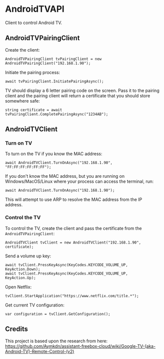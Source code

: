 # AndroidTVAPI
Client to control Android TV.

## AndroidTVPairingClient
Create the client:
```
AndroidTVPairingClient tvPairingClient = new AndroidTVPairingClient("192.168.1.90");
```

Initiate the pairing process:
```
await tvPairingClient.InitiatePairingAsync();
```

TV should display a 6 letter pairing code on the screen. Pass it to the pairing client and the pairing client will return a certificate that you should store somewhere safe:
```
string certificate = await tvPairingClient.CompletePairingAsync("1234AB");
```

## AndroidTVClient

### Turn on TV
To turn on the TV if you know the MAC address:
```
await AndroidTVClient.TurnOnAsync("192.168.1.90", "FF:FF:FF:FF:FF:FF");
```
If you don't know the MAC address, but you are running on Windows/MacOS/Linux where your process can access the terminal, run:
```
await AndroidTVClient.TurnOnAsync("192.168.1.90");
```
This will attempt to use ARP to resolve the MAC address from the IP address.

### Control the TV
To control the TV, create the client and pass the certificate from the `AndroidTVPairingClient`:
```
AndroidTVClient tvClient = new AndroidTVClient("192.168.1.90", certificate);
```
Send a volume up key:
```
await tvClient.PressKeyAsync(KeyCodes.KEYCODE_VOLUME_UP, KeyAction.Down);
await tvClient.PressKeyAsync(KeyCodes.KEYCODE_VOLUME_UP, KeyAction.Up);
```
Open Netflix:
```
tvClient.StartApplication("https://www.netflix.com/title.*");
```
Get current TV configuration:
```
var configuration = tvClient.GetConfiguration();
```

## Credits
This project is based upon the research from here: https://github.com/Aymkdn/assistant-freebox-cloud/wiki/Google-TV-(aka-Android-TV)-Remote-Control-(v2)